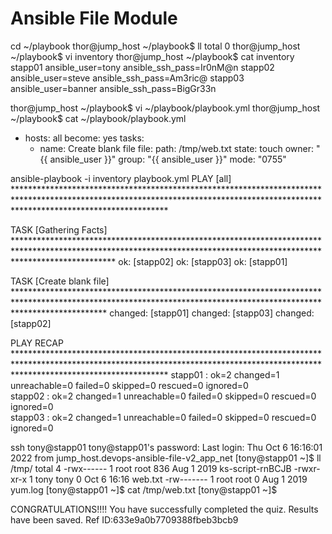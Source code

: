 # Ansible File Module



cd ~/playbook
thor@jump_host ~/playbook$ ll 
total 0
thor@jump_host ~/playbook$ vi inventory
thor@jump_host ~/playbook$ cat inventory
stapp01 ansible_user=tony ansible_ssh_pass=Ir0nM@n 
stapp02 ansible_user=steve ansible_ssh_pass=Am3ric@
stapp03 ansible_user=banner ansible_ssh_pass=BigGr33n

thor@jump_host ~/playbook$ vi ~/playbook/playbook.yml
thor@jump_host ~/playbook$ cat ~/playbook/playbook.yml
- hosts: all
  become: yes
  tasks:
  - name: Create blank file
    file:
      path: /tmp/web.txt
      state: touch
      owner: "{{ ansible_user }}"
      group: "{{ ansible_user }}"
      mode: "0755"



ansible-playbook -i inventory playbook.yml
PLAY [all] **********************************************************************************************************************************************************************************

TASK [Gathering Facts] **********************************************************************************************************************************************************************
ok: [stapp02]
ok: [stapp03]
ok: [stapp01]

TASK [Create blank file] ********************************************************************************************************************************************************************
changed: [stapp01]
changed: [stapp03]
changed: [stapp02]

PLAY RECAP **********************************************************************************************************************************************************************************
stapp01                    : ok=2    changed=1    unreachable=0    failed=0    skipped=0    rescued=0    ignored=0   
stapp02                    : ok=2    changed=1    unreachable=0    failed=0    skipped=0    rescued=0    ignored=0   
stapp03                    : ok=2    changed=1    unreachable=0    failed=0    skipped=0    rescued=0    ignored=0



ssh tony@stapp01
tony@stapp01's password: 
Last login: Thu Oct  6 16:16:01 2022 from jump_host.devops-ansible-file-v2_app_net
[tony@stapp01 ~]$ ll /tmp/
total 4
-rwx------ 1 root root 836 Aug  1  2019 ks-script-rnBCJB
-rwxr-xr-x 1 tony tony   0 Oct  6 16:16 web.txt
-rw------- 1 root root   0 Aug  1  2019 yum.log
[tony@stapp01 ~]$ cat /tmp/web.txt
[tony@stapp01 ~]$



CONGRATULATIONS!!!!
You have successfully completed the quiz. Results have been saved. Ref ID:633e9a0b7709388fbeb3bcb9

